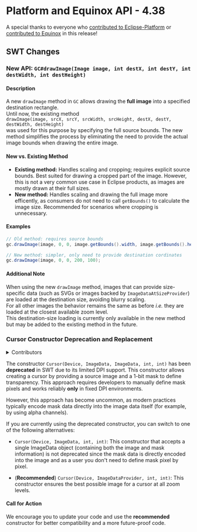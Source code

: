 # Platform and Equinox API - 4.38

A special thanks to everyone who [contributed to Eclipse-Platform](acknowledgements.md#eclipse-platform) or [contributed to Equinox](acknowledgements.md#equinox) in this release!

<!--
---
## Platform Changes
-->

## SWT Changes

### New API: `GC#drawImage(Image image, int destX, int destY, int destWidth, int destHeight)`

#### Description
A new `drawImage` method in `GC` allows drawing the **full image** into a specified destination rectangle.  
Until now, the existing method  
`drawImage(image, srcX, srcY, srcWidth, srcHeight, destX, destY, destWidth, destHeight)`  
was used for this purpose by specifying the full source bounds. The new method simplifies the process by eliminating the need to provide the actual image bounds when drawing the entire image.

#### New vs. Existing Method
- **Existing method:** Handles scaling and cropping; requires explicit source bounds. Best suited for drawing a cropped part of the image. However, this is not a very common use case in Eclipse products, as images are mostly drawn at their full sizes.  
- **New method:** Handles scaling and drawing the full image more efficently, as consumers do not need to call `getBounds()` to calculate the image size. Recommended for scenarios where cropping is unnecessary.

#### Examples
```java
// Old method: requires source bounds
gc.drawImage(image, 0, 0, image.getBounds().width, image.getBounds().height, 0, 0, 200, 100);

// New method: simpler, only need to provide destination cordinates
gc.drawImage(image, 0, 0, 200, 100);
```

#### Additional Note
When using the new `drawImage` method, images that can provide size-specific data (such as SVGs or images backed by `ImageDataAtSizeProvider`) are loaded at the destination size, avoiding blurry scaling.  
For all other images the behavior remains the same as before _i.e._ they are loaded at the closest available zoom level.  
This destination-size loading is currently only available in the new method but may be added to the existing method in the future.

### Cursor Constructor Deprecation and Replacement

<details>
<summary>Contributors</summary>

- [Shahzaib Ibrahim](https://github.com/ShahzaibIbrahim)
</details>

The constructor `Cursor(Device, ImageData, ImageData, int, int)` has been **deprecated** in SWT due to its limited DPI support. 
This constructor allows creating a cursor by providing a source image and a 1-bit mask to define transparency. 
This approach requires developers to manually define mask pixels and works reliably **only** in fixed DPI environments.

However, this approach has become uncommon, as modern practices typically encode mask data directly into the image data itself (for example, by using alpha channels).

If you are currently using the deprecated constructor, you can switch to one of the following alternatives:

- `Cursor(Device, ImageData, int, int)`: This constructor that accepts a single ImageData object (containing both the image and mask information) is not deprecated since the mask data is directly encoded into the image and as a user you don't need to define mask pixel by pixel.

- (**Recommended**) `Cursor(Device, ImageDataProvider, int, int)`: This constructor ensures the best possible image for a cursor at all zoom levels.

#### Call for Action
We encourage you to update your code and use the **recommended** constructor for better compatibility and a more future-proof code.